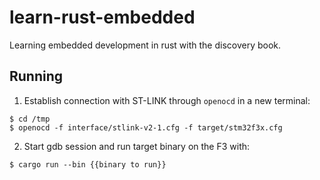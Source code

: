 # learn-rust-embedded
Learning embedded development in rust with the discovery book.

## Running

1. Establish connection with ST-LINK through `openocd` in a new terminal:
```
$ cd /tmp
$ openocd -f interface/stlink-v2-1.cfg -f target/stm32f3x.cfg
```

2. Start gdb session and run target binary on the F3 with:
```
$ cargo run --bin {{binary to run}}
```

